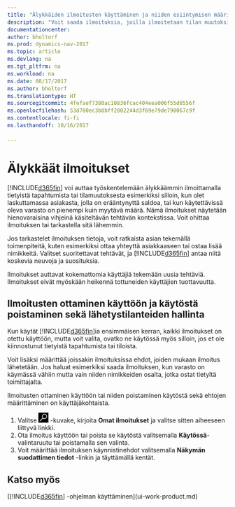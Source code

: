 ```yaml
---
title: "Älykkäiden ilmoitusten käyttäminen ja niiden esiintymisen määrittäminen"
description: "Voit saada ilmoituksia, joilla ilmoitetaan tilan muutoksista tai tapahtumista, kuten erääntyneestä saldosta tai pienestä varastosta."
documentationcenter: 
author: bholtorf
ms.prod: dynamics-nav-2017
ms.topic: article
ms.devlang: na
ms.tgt_pltfrm: na
ms.workload: na
ms.date: 08/17/2017
ms.author: bholtorf
ms.translationtype: HT
ms.sourcegitcommit: 4fefaef7380ac10836fcac404eea006f55d8556f
ms.openlocfilehash: 53d780ec3b0bff2802244d3f69e79de790067c9f
ms.contentlocale: fi-fi
ms.lasthandoff: 10/16/2017

---
```

# <a name="smart-notifications"></a>Älykkäät ilmoitukset
[!INCLUDE[d365fin](includes/d365fin_md.md)] voi auttaa työskentelemään älykkäämmin ilmoittamalla tietyistä tapahtumista tai tilamuutoksesta esimerkiksi silloin, kun olet laskuttamassa asiakasta, jolla on erääntynyttä saldoa, tai kun käytettävissä oleva varasto on pienempi kuin myytävä määrä. Nämä ilmoitukset näytetään hienovaraisina vihjeinä käsiteltävän tehtävän kontekstissa. Voit ohittaa ilmoituksen tai tarkastella sitä lähemmin.  

Jos tarkastelet ilmoituksen tietoja, voit ratkaista asian tekemällä toimenpiteitä, kuten esimerkiksi ottaa yhteyttä asiakkaaseen tai ostaa lisää nimikkeitä. Valitset suoritettavat tehtävät, ja [!INCLUDE[d365fin](includes/d365fin_md.md)] antaa niitä koskevia neuvoja ja suosituksia.  

Ilmoitukset auttavat kokemattomia käyttäjiä tekemään uusia tehtäviä. Ilmoitukset eivät myöskään heikennä tottuneiden käyttäjien tuottavuutta.  

## <a name="turn-on-or-turn-off-notifications-and-control-when-they-are-sent"></a>Ilmoitusten ottaminen käyttöön ja käytöstä poistaminen sekä lähetystilanteiden hallinta
Kun käytät [!INCLUDE[d365fin](includes/d365fin_md.md)]ia ensimmäisen kerran, kaikki ilmoitukset on otettu käyttöön, mutta voit valita, ovatko ne käytössä myös silloin, jos et ole kiinnostunut tietyistä tapahtumista tai tiloista.  
  
Voit lisäksi määrittää joissakin ilmoituksissa ehdot, joiden mukaan ilmoitus lähetetään. Jos haluat esimerkiksi saada ilmoituksen, kun varasto on käymässä vähiin mutta vain niiden nimikkeiden osalta, jotka ostat tietyltä toimittajalta.  
  
Ilmoitusten ottaminen käyttöön tai niiden poistaminen käytöstä sekä ehtojen määrittäminen on käyttäjäkohtaista.  

1. Valitse ![Etsi sivua tai raporttia](media/ui-search/search_small.png "Etsi sivua tai raporttia -kuvake") -kuvake, kirjoita **Omat ilmoitukset** ja valitse sitten aiheeseen liittyvä linkki.
2. Ota ilmoitus käyttöön tai poista se käytöstä valitsemalla **Käytössä**-valintaruutu tai poistamalla sen valinta.
3. Voit määrittää ilmoituksen käynnistinehdot valitsemalla **Näkymän suodattimen tiedot** -linkin ja täyttämällä kentät.  

## <a name="see-also"></a>Katso myös
[[!INCLUDE[d365fin](includes/d365fin_md.md)] -ohjelman käyttäminen](ui-work-product.md)

